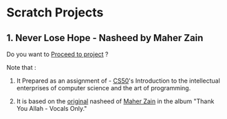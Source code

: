# Scratch Projects

## 1. Never Lose Hope - Nasheed by Maher Zain

Do you want to [Proceed to project](https://scratch.mit.edu/projects/627063859) ?

Note that :

1. It Prepared as an assignment of - [CS50](https://cs50.harvard.edu/x/2022/)'s
Introduction to the intellectual enterprises of computer science and the art of programming.

2. It is based on the [original](https://www.youtube.com/watch?v=kNM7WoSPCPk) nasheed of [Maher Zain](https://en.wikipedia.org/wiki/Maher_Zain) in the album "Thank You Allah - Vocals Only."
